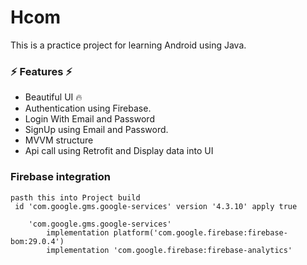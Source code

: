 # Hcom

This is a practice project for learning Android using Java.


### ⚡ Features ⚡

- Beautiful UI 🔥
- Authentication using Firebase. 
- Login With Email and Password 
- SignUp using Email and Password.
- MVVM structure
- Api call using Retrofit and Display data into UI

### Firebase integration

```
pasth this into Project build
 id 'com.google.gms.google-services' version '4.3.10' apply true
```

```
    'com.google.gms.google-services'
        implementation platform('com.google.firebase:firebase-bom:29.0.4')
        implementation 'com.google.firebase:firebase-analytics'
```